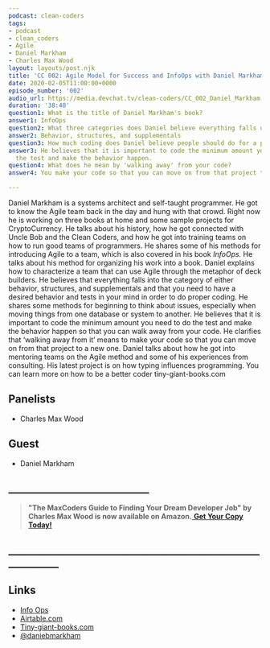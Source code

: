 ```yaml
---
podcast: clean-coders
tags:
- podcast
- clean_coders
- Agile
- Daniel Markham
- Charles Max Wood
layout: layouts/post.njk
title: 'CC 002: Agile Model for Success and InfoOps with Daniel Markham'
date: 2020-02-05T11:00:00+0000
episode_number: '002'
audio_url: https://media.devchat.tv/clean-coders/CC_002_Daniel_Markham.mp3
duration: '38:40'
question1: What is the title of Daniel Markham's book?
answer1: InfoOps
question2: What three categories does Daniel believe everything falls under in coding?
answer2: Behavior, structures, and supplementals
question3: How much coding does Daniel believe people should do for a project?
answer3: He believes that it is important to code the minimum amount you need to do
  the test and make the behavior happen.
question4: What does he mean by 'walking away' from your code?
answer4: You make your code so that you can move on from that project to a new one.

---
```

Daniel Markham is a systems architect and self-taught programmer. He got to know the Agile team back in the day and hung with that crowd. Right now he is working on three books at home and some sample projects for CryptoCurrency. He talks about his history, how he got connected with Uncle Bob and the Clean Coders, and how he got into training teams on how to run good teams of programmers. He shares some of his methods for introducing Agile to a team, which is also covered in his book _InfoOps._ He talks about his method for organizing his work into a book. Daniel explains how to characterize a team that can use Agile through the metaphor of deck builders. He believes that everything falls into the category of either behavior, structures, and supplementals and that you need to have a desired behavior and tests in your mind in order to do proper coding. He shares some methods for beginning to think about issues, especially when moving things from one database or system to another. He believes that it is important to code the minimum amount you need to do the test and make the behavior happen so that you can walk away from your code. He clarifies that ‘walking away from it’ means to make your code so that you can move on from that project to a new one. Daniel talks about how he got into mentoring teams on the Agile method and some of his experiences from consulting. His latest project is on how typing influences programming. You can learn more on how to be a better coder tiny-giant-books.com

## Panelists

* Charles Max Wood

## Guest

* Daniel Markham

## **____________________________**

> **"The MaxCoders Guide to Finding Your Dream Developer Job" by Charles Max Wood is now available on Amazon.**[ **Get Your Copy Today!**](https://www.amazon.com/gp/product/B081MBL5C9/ref=as_li_ss_tl?ie=UTF8&linkCode=sl1&tag=devchattv-20&linkId=9d61363241636e2546ef46abba198746&language=en_US)

## **____________________________________________________________**

## Links

* [Info Ops](https://leanpub.com/info-ops)
* [Airtable.com](https://airtable.com/)
* [Tiny-giant-books.com](http://tiny-giant-books.com/)
* [@daniebmarkham](https://tweetsrepeat.info/danielbmarkham/)